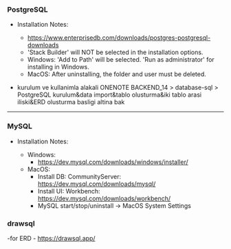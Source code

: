 ### PostgreSQL

-   Installation Notes:

    -   https://www.enterprisedb.com/downloads/postgres-postgresql-downloads
    -   'Stack Builder' will NOT be selected in the installation options.
    -   Windows: 'Add to Path' will be selected. 'Run as administrator' for installing in Windows.
    -   MacOS: After uninstalling, the folder and user must be deleted.

-   kurulum ve kullanimla alakali ONENOTE BACKEND_14 > database-sql > PostgreSQL kurulum&data import&tablo olusturma&iki tablo arasi iliski&ERD olusturma
    basligi altina bak

---

### MySQL

-   Installation Notes:

    -   Windows:
        -   https://dev.mysql.com/downloads/windows/installer/
    -   MacOS:
        -   Install DB: CommunityServer: https://dev.mysql.com/downloads/mysql/
        -   Install UI: Workbench: https://dev.mysql.com/downloads/workbench/
        -   MySQL start/stop/uninstall -> MacOS System Settings

### drawsql

-for ERD - https://drawsql.app/
